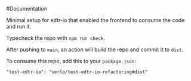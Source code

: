 #Documentation

Minimal setup for edtr-io that enabled the frontend to consume the code and run it.

Typecheck the repo with `npm run check`.

After pushing to `main`, an action will build the repo and commit it to `dist`.

To consume this repo, add this to your `package.json`:

```
"test-edtr-io": "serlo/test-edtr-io-refactoring#dist"
```
